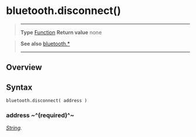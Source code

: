 # bluetooth.disconnect()

> --------------------- ------------------------------------------------------------------------------------------
> __Type__              [Function](https://docs.coronalabs.com/api/type/Function.html)
> __Return value__      none


> __See also__          [bluetooth.*](/plugin/bluetooth/)
> --------------------- ------------------------------------------------------------------------------------------

## Overview

## Syntax

	bluetooth.disconnect( address )

### address ~^(required)^~
_[String](https://docs.coronalabs.com/api/type/String.html)._
